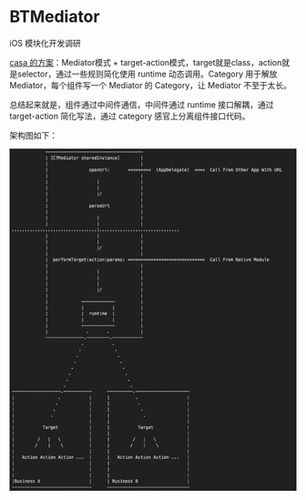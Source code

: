 # BTMediator
iOS 模块化开发调研

[casa 的方案](https://casatwy.com/iOS-Modulization.html)：Mediator模式 + target-action模式，target就是class，action就是selector，通过一些规则简化使用 runtime 动态调用。Category 用于解放 Mediator，每个组件写一个 Mediator 的 Category，让 Mediator 不至于太长。

总结起来就是，组件通过中间件通信，中间件通过 runtime 接口解耦，通过 target-action 简化写法，通过 category 感官上分离组件接口代码。

架构图如下：

![](https://github.com/BrooksWon/BTMediator/blob/master/architecture.png)
